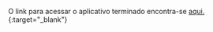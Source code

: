 O link para acessar o aplicativo terminado encontra-se [aqui.](https://nataliabrunelli.github.io/tabuada-dinamica/){:target="_blank"}

